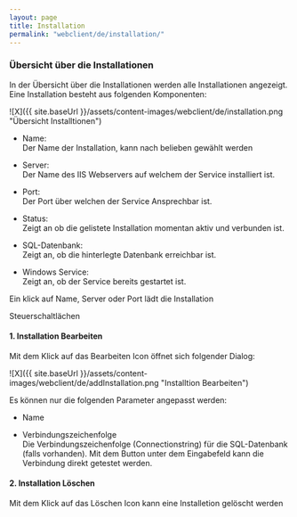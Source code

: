 ```yaml
---
layout: page
title: Installation
permalink: "webclient/de/installation/"
---
```


### Übersicht über die Installationen

In der Übersicht über die Installationen werden alle Installationen angezeigt. Eine Installation besteht aus folgenden Komponenten:

![X]({{ site.baseUrl }}/assets/content-images/webclient/de/installation.png "Übersicht Installtionen")  


* Name:  
Der Name der Installation, kann nach belieben gewählt werden  
	
* Server:  
Der Name des IIS Webservers auf welchem der Service installiert ist.  
	
* Port:  
Der Port über welchen der Service Ansprechbar ist.  
	
* Status:  
Zeigt an ob die gelistete Installation momentan aktiv und verbunden ist.  
	
* SQL-Datenbank:  
Zeigt an, ob die hinterlegte Datenbank erreichbar ist.  
	
* Windows Service:  
Zeigt an, ob der Service bereits gestartet ist.
	
Ein klick auf Name, Server oder Port lädt die Installation	
	
 Steuerschaltlächen

 
 

#### 1. Installation Bearbeiten    

Mit dem Klick auf das Bearbeiten Icon öffnet sich folgender Dialog:

 ![X]({{ site.baseUrl }}/assets/content-images/webclient/de/addInstallation.png "Installtion Bearbeiten") 
 
 Es können nur die folgenden Parameter angepasst werden:

 * Name  
 
 * Verbindungszeichenfolge  
 Die Verbindungszeichenfolge (Connectionstring) für die SQL-Datenbank (falls vorhanden). Mit dem Button unter dem Eingabefeld kann die Verbindung direkt getestet werden.
 
#### 2. Installation Löschen 
 
 Mit dem Klick auf das Löschen Icon kann eine Installetion gelöscht werden
 

